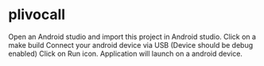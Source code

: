 # plivocall

Open an Android studio and import this project in Android studio.
Click on a make build 
Connect your android device via USB (Device should be debug enabled)
Click on Run icon.
Application will launch on a android device.
